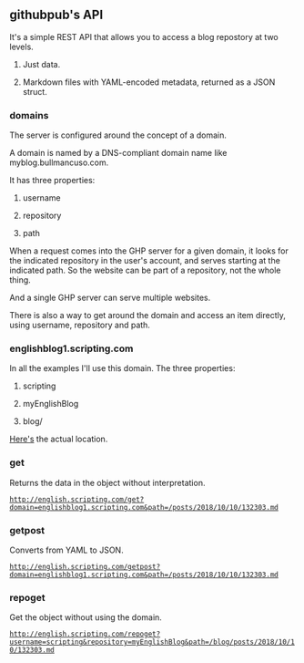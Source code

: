 ## githubpub's API

It's a simple REST API that allows you to access a blog repostory at two levels. 

1. Just data. 

2. Markdown files with YAML-encoded metadata, returned as a JSON struct. 

### domains

The server is configured around the concept of a domain. 

A domain is named by a DNS-compliant domain name like myblog.bullmancuso.com.

It has three properties:

1. username

2. repository

3. path

When a request comes into the GHP server for a given domain, it looks for the indicated repository in the user's account, and serves starting at the indicated path. So the website can be part of a repository, not the whole thing. 

And a single GHP server can serve multiple websites. 

There is also a way to get around the domain and access an item directly, using username, repository and path.

### englishblog1.scripting.com

In all the examples I'll use this domain. The three properties:

1. scripting

2. myEnglishBlog

3. blog/

<a href="https://github.com/scripting/myEnglishBlog/tree/master/blog">Here's</a> the actual location. 

### get

Returns the data in the object without interpretation.

<code>http://english.scripting.com/get?domain=englishblog1.scripting.com&path=/posts/2018/10/10/132303.md</code>

### getpost

Converts from YAML to JSON.

<code>http://english.scripting.com/getpost?domain=englishblog1.scripting.com&path=/posts/2018/10/10/132303.md</code>

### repoget

Get the object without using the domain.

<code>http://english.scripting.com/repoget?username=scripting&repository=myEnglishBlog&path=/blog/posts/2018/10/10/132303.md</code>

